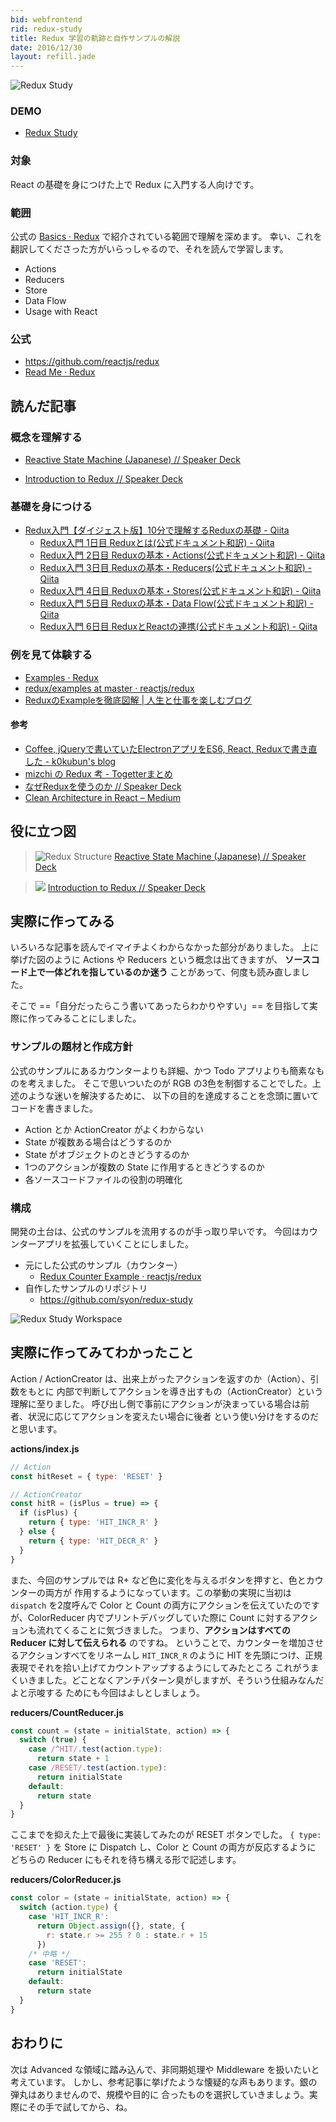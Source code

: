 ```yaml
---
bid: webfrontend
rid: redux-study
title: Redux 学習の軌跡と自作サンプルの解説
date: 2016/12/30
layout: refill.jade
---
```


![Redux Study](redux-study.png)

### DEMO

- [Redux Study](https://syon.github.io/redux-study/)

### 対象

React の基礎を身につけた上で Redux に入門する人向けです。

### 範囲

公式の [Basics · Redux](http://redux.js.org/docs/basics/) で紹介されている範囲で理解を深めます。
幸い、これを翻訳してくださった方がいらっしゃるので、それを読んで学習します。

- Actions
- Reducers
- Store
- Data Flow
- Usage with React

### 公式

- https://github.com/reactjs/redux
- [Read Me · Redux](http://redux.js.org/)


## 読んだ記事

### 概念を理解する

- [Reactive State Machine \(Japanese\) // Speaker Deck](https://speakerdeck.com/inamiy/reactive-state-machine-japanese)

- [Introduction to Redux // Speaker Deck](https://speakerdeck.com/axross/introduction-to-redux)

### 基礎を身につける

- [Redux入門【ダイジェスト版】10分で理解するReduxの基礎 \- Qiita](http://qiita.com/kiita312/items/49a1f03445b19cf407b7)
  - [Redux入門 1日目 Reduxとは\(公式ドキュメント和訳\) \- Qiita](http://qiita.com/kiita312/items/b001839150ab04a6a427)
  - [Redux入門 2日目 Reduxの基本・Actions\(公式ドキュメント和訳\) \- Qiita](http://qiita.com/kiita312/items/8f8d047e5cbd87399ccb)
  - [Redux入門 3日目 Reduxの基本・Reducers\(公式ドキュメント和訳\) \- Qiita](http://qiita.com/kiita312/items/7fdce94912d6d9c801f8)
  - [Redux入門 4日目 Reduxの基本・Stores\(公式ドキュメント和訳\) \- Qiita](http://qiita.com/kiita312/items/377787c24efac64f2495)
  - [Redux入門 5日目 Reduxの基本・Data Flow\(公式ドキュメント和訳\) \- Qiita](http://qiita.com/kiita312/items/ae3ce31521ad24dd699f)
  - [Redux入門 6日目 ReduxとReactの連携\(公式ドキュメント和訳\) \- Qiita](http://qiita.com/kiita312/items/d769c85f446994349b52)

### 例を見て体験する

- [Examples · Redux](http://redux.js.org/docs/introduction/Examples.html)
- [redux/examples at master · reactjs/redux](https://github.com/reactjs/redux/tree/master/examples)
- [ReduxのExampleを徹底図解 \| 人生と仕事を楽しむブログ](http://blog.andgenie.jp/articles/1021)

#### 参考
- [Coffee, jQueryで書いていたElectronアプリをES6, React, Reduxで書き直した \- k0kubun's blog](http://k0kubun.hatenablog.com/entry/2016/03/21/114626)
- [mizchi の Redux 考 \- Togetterまとめ](https://togetter.com/li/911228)
- [なぜReduxを使うのか // Speaker Deck](https://speakerdeck.com/kuy/nazereduxwoshi-ufalseka)
- [Clean Architecture in React – Medium](https://medium.com/@axross/wip-react-clean-architecture-386c950d8b3a)


## 役に立つ図

> ![Redux Structure](redux-structure.jpg)
> [Reactive State Machine \(Japanese\) // Speaker Deck](https://speakerdeck.com/inamiy/reactive-state-machine-japanese)

> ![](redux-data-flow.png)
> [Introduction to Redux // Speaker Deck](https://speakerdeck.com/axross/introduction-to-redux)


## 実際に作ってみる

いろいろな記事を読んでイマイチよくわからなかった部分がありました。
上に挙げた図のように Actions や Reducers という概念は出てきますが、
__ソースコード上で一体どれを指しているのか迷う__ ことがあって、何度も読み直しました。

そこで ==「自分だったらこう書いてあったらわかりやすい」== を目指して実際に作ってみることにしました。

### サンプルの題材と作成方針

公式のサンプルにあるカウンターよりも詳細、かつ Todo アプリよりも簡素なものを考えました。
そこで思いついたのが RGB の3色を制御することでした。上述のような迷いを解決するために、
以下の目的を達成することを念頭に置いてコードを書きました。

- Action とか ActionCreator がよくわからない
- State が複数ある場合はどうするのか
- State がオブジェクトのときどうするのか
- 1つのアクションが複数の State に作用するときどうするのか
- 各ソースコードファイルの役割の明確化

### 構成

開発の土台は、公式のサンプルを流用するのが手っ取り早いです。
今回はカウンターアプリを拡張していくことにしました。

- 元にした公式のサンプル（カウンター）
  - [Redux Counter Example · reactjs/redux](https://github.com/reactjs/redux/tree/master/examples/counter)
- 自作したサンプルのリポジトリ
  - https://github.com/syon/redux-study

![Redux Study Workspace](redux-study-ws.png)


## 実際に作ってみてわかったこと

Action / ActionCreator は、出来上がったアクションを返すのか（Action）、引数をもとに
内部で判断してアクションを導き出すもの（ActionCreator）という理解に至りました。
呼び出し側で事前にアクションが決まっている場合は前者、状況に応じてアクションを変えたい場合に後者
という使い分けをするのだと思います。

__actions/index.js__
```js
// Action
const hitReset = { type: 'RESET' }

// ActionCreator
const hitR = (isPlus = true) => {
  if (isPlus) {
    return { type: 'HIT_INCR_R' }
  } else {
    return { type: 'HIT_DECR_R' }
  }
}
```

また、今回のサンプルでは R+ など色に変化を与えるボタンを押すと、色とカウンターの両方が
作用するようになっています。この挙動の実現に当初は `dispatch` を2度呼んで Color と
Count の両方にアクションを伝えていたのですが、ColorReducer 内でプリントデバッグしていた際に
Count に対するアクションも流れてくることに気づきました。
つまり、__アクションはすべての Reducer に対して伝えられる__ のですね。
ということで、カウンターを増加させるアクションすべてをリネームし `HIT_INCR_R` のように
HIT を先頭につけ、正規表現でそれを拾い上げてカウントアップするようにしてみたところ
これがうまくいきました。どことなくアンチパターン臭がしますが、そういう仕組みなんだよと示唆する
ためにも今回はよしとしましょう。

__reducers/CountReducer.js__
```js
const count = (state = initialState, action) => {
  switch (true) {
    case /^HIT/.test(action.type):
      return state + 1
    case /RESET/.test(action.type):
      return initialState
    default:
      return state
  }
}
```

ここまでを抑えた上で最後に実装してみたのが RESET ボタンでした。
`{ type: 'RESET' }` を Store に Dispatch し、Color と Count の両方が反応するように
どちらの Reducer にもそれを待ち構える形で記述します。

__reducers/ColorReducer.js__
```js
const color = (state = initialState, action) => {
  switch (action.type) {
    case 'HIT_INCR_R':
      return Object.assign({}, state, {
        r: state.r >= 255 ? 0 : state.r + 15
      })
    /* 中略 */
    case 'RESET':
      return initialState
    default:
      return state
  }
}
```

## おわりに

次は Advanced な領域に踏み込んで、非同期処理や Middleware を扱いたいと考えています。
しかし、参考記事に挙げたような懐疑的な声もあります。銀の弾丸はありませんので、規模や目的に
合ったものを選択していきましょう。実際にその手で試してから、ね。
